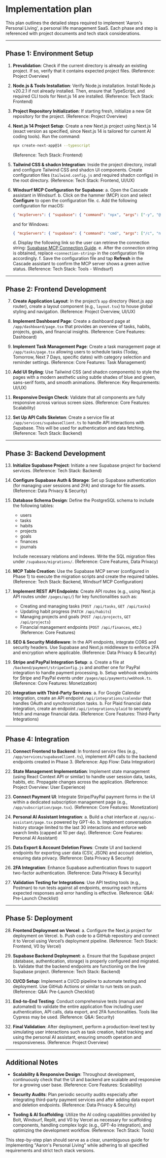 # Implementation plan

This plan outlines the detailed steps required to implement 'Aaron's Personal Living', a personal life management SaaS. Each phase and step is referenced with project documents and tech stack considerations.

---

## Phase 1: Environment Setup

1. **Prevalidation**: Check if the current directory is already an existing project. If so, verify that it contains expected project files. (Reference: Project Overview)

2. **Node.js & Tools Installation**: Verify Node.js installation. Install Node.js v20.2.1 if not already installed. Then, ensure that TypeScript, and required CLI tools for Next.js 14 are installed. (Reference: Tech Stack: Frontend)

3. **Project Repository Initialization**: If starting fresh, initialize a new Git repository for the project. (Reference: Project Overview)

4. **Next.js 14 Project Setup**: Create a new Next.js project using Next.js 14 (exact version as specified, since Next.js 14 is tailored for current AI coding tools). Run the command:
   
   ```bash
   npx create-next-app@14 --typescript
   ```
   (Reference: Tech Stack: Frontend)

5. **Tailwind CSS & shadcn Integration**: Inside the project directory, install and configure Tailwind CSS and shadcn UI components. Create configuration files (`tailwind.config.js` and required shadcn configs) in the root directory. (Reference: Tech Stack: Frontend, UI/UX)

6. **Windsurf MCP Configuration for Supabase**: 
   a. Open the Cascade assistant in Windsurf.
   b. Click on the hammer (MCP) icon and select **Configure** to open the configuration file.
   c. Add the following configuration for macOS:
      ```json
      { "mcpServers": { "supabase": { "command": "npx", "args": ["-y", "@modelcontextprotocol/server-postgres", "<connection-string>"] } } }
      ```
      and for Windows:
      ```json
      { "mcpServers": { "supabase": { "command": "cmd", "args": ["/c", "npx", "-y", "@modelcontextprotocol/server-postgres", "<connection-string>"] } } }
      ```
   d. Display the following link so the user can retrieve the connection string: 
      [Supabase MCP Connection Guide](https://supabase.com/docs/guides/getting-started/mcp#connect-to-supabase-using-mcp).
   e. After the connection string is obtained, replace `<connection-string>` in the configuration file accordingly.
   f. Save the configuration file and tap **Refresh** in the Cascade assistant to confirm the MCP server shows a green active status. (Reference: Tech Stack: Tools - Windsurf)

---

## Phase 2: Frontend Development

7. **Create Application Layout**: In the project’s `app` directory (Next.js app router), create a layout component (e.g., `layout.tsx`) to house global styling and navigation. (Reference: Project Overview, UI/UX)

8. **Implement Dashboard Page**: Create a dashboard page at `/app/dashboard/page.tsx` that provides an overview of tasks, habits, projects, goals, and financial insights. (Reference: Core Features: Dashboard)

9. **Implement Task Management Page**: Create a task management page at `/app/tasks/page.tsx` allowing users to schedule tasks (Today, Tomorrow, Next 7 Days, specific dates) with category selection and reminder settings. (Reference: Core Features: Task Management)

10. **Add UI Styling**: Use Tailwind CSS (and shadcn components) to style the pages with a modern aesthetic using subtle shades of blue and green, sans-serif fonts, and smooth animations. (Reference: Key Requirements: UI/UX)

11. **Responsive Design Check**: Validate that all components are fully responsive across various screen sizes. (Reference: Core Features: Scalability)

12. **Set Up API Calls Skeleton**: Create a service file at `/app/services/supabaseClient.ts` to handle API interactions with Supabase. This will be used for authentication and data fetching. (Reference: Tech Stack: Backend)

---

## Phase 3: Backend Development

13. **Initialize Supabase Project**: Initiate a new Supabase project for backend services. (Reference: Tech Stack: Backend)

14. **Configure Supabase Auth & Storage**: Set up Supabase authentication (for managing user sessions and 2FA) and storage for file assets. (Reference: Data Privacy & Security)

15. **Database Schema Design**: Define the PostgreSQL schema to include the following tables: 
    - users
    - tasks
    - habits
    - projects
    - goals
    - finances
    - journals

    Include necessary relations and indexes. Write the SQL migration files under `/supabase/migrations/`. (Reference: Core Features, Data Privacy)

16. **MCP Table Creation**: Use the Supabase MCP server (configured in Phase 1) to execute the migration scripts and create the required tables. (Reference: Tech Stack: Backend, Windsurf MCP Configuration)

17. **Implement REST API Endpoints**: Create API routes (e.g., using Next.js API routes under `/pages/api/`) for key functionalities such as:
    - Creating and managing tasks (`POST /api/tasks`, `GET /api/tasks`)
    - Updating habit progress (`PATCH /api/habits`)
    - Managing projects and goals (`POST /api/projects`, `GET /api/projects`)
    - Financial management endpoints (`POST /api/finances`, etc.)
    (Reference: Core Features)

18. **SEO & Security Middleware**: In the API endpoints, integrate CORS and security headers. Use Supabase and Next.js middleware to enforce 2FA and encryption where applicable. (Reference: Data Privacy & Security)

19. **Stripe and PayPal Integration Setup**: 
    a. Create a file at `/backend/payment/stripeConfig.js` and another one for PayPal integration to handle payment processing.
    b. Setup webhook endpoints for Stripe and PayPal events under `/pages/api/payments/webhook.ts`.
    (Reference: Core Features: Monetization)

20. **Integration with Third-Party Services**: 
    a. For Google Calendar integration, create an API endpoint `/api/integrations/calendar` that handles OAuth and synchronization tasks.
    b. For Plaid financial data integration, create an endpoint `/api/integrations/plaid` to securely fetch and manage financial data.
    (Reference: Core Features: Third-Party Integrations)

---

## Phase 4: Integration

21. **Connect Frontend to Backend**: In frontend service files (e.g., `/app/services/supabaseClient.ts`), implement API calls to the backend endpoints created in Phase 3. (Reference: App Flow: Data Integration)

22. **State Management Implementation**: Implement state management (using React Context API or similar) to handle user session data, tasks, habits, etc. Propagate changes across the application. (Reference: Project Overview: User Experience)

23. **Connect Payment UI**: Integrate Stripe/PayPal payment forms in the UI within a dedicated subscription management page (e.g., `/app/subscription/page.tsx`). (Reference: Core Features: Monetization)

24. **Personal AI Assistant Integration**: 
    a. Build a chat interface at `/app/ai-assistant/page.tsx` powered by GPT-4o.
    b. Implement conversation history storage limited to the last 30 interactions and enforce web search limits (capped at 10 per day). (Reference: Core Features: Personal AI Assistant)

25. **Data Export & Account Deletion Flows**: Create UI and backend endpoints for exporting user data (CSV, JSON) and account deletion, ensuring data privacy. (Reference: Data Privacy & Security)

26. **2FA Integration**: Enhance Supabase authentication flows to support two-factor authentication. (Reference: Data Privacy & Security)

27. **Validation Testing for Integrations**: Use API testing tools (e.g., Postman) to run tests against all endpoints, ensuring each returns expected responses and error handling is effective. (Reference: Q&A: Pre-Launch Checklist)

---

## Phase 5: Deployment

28. **Frontend Deployment on Vercel**: 
    a. Configure the Next.js project for deployment on Vercel. 
    b. Push code to a GitHub repository and connect it to Vercel using Vercel’s deployment pipeline. (Reference: Tech Stack: Frontend, V0 by Vercel)

29. **Supabase Backend Deployment**: 
    a. Ensure that the Supabase project (database, authentication, storage) is properly configured and migrated.
    b. Validate that the backend endpoints are functioning on the live Supabase project. (Reference: Tech Stack: Backend)

30. **CI/CD Setup**: Implement a CI/CD pipeline to automate testing and deployment. Use GitHub Actions or similar to run tests on push. (Reference: Q&A: Pre-Launch Checklist)

31. **End-to-End Testing**: Conduct comprehensive tests (manual and automated) to validate the entire application flow including user authentication, API calls, data export, and 2FA functionalities. Tools like Cypress may be used. (Reference: Q&A: Security)

32. **Final Validation**: After deployment, perform a production-level test by simulating user interactions such as task creation, habit tracking and using the personal AI assistant, ensuring smooth operation and responsiveness. (Reference: Project Overview)

---

## Additional Notes

- **Scalability & Responsive Design**: Throughout development, continuously check that the UI and backend are scalable and responsive for a growing user base. (Reference: Core Features: Scalability)

- **Security Audits**: Plan periodic security audits especially after integrating third-party payment services and after adding data export and deletion endpoints. (Reference: Data Privacy & Security)

- **Tooling & AI Scaffolding**: Utilize the AI coding capabilities provided by Bolt, Windsurf, Replit, and V0 by Vercel as necessary for scaffolding components, handling complex logic (e.g., GPT-4o integration), and optimizing the development workflow. (Reference: Tech Stack: Tools)

This step-by-step plan should serve as a clear, unambiguous guide for implementing "Aaron's Personal Living" while adhering to all specified requirements and strict tech stack versions.